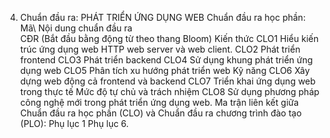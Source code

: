 4. Chuẩn đầu ra: PHÁT TRIỂN ỨNG DỤNG WEB
Chuẩn đầu ra học phần: Mã\ Nội dung chuẩn đầu ra\
CĐR (Bắt đầu bằng động từ theo thang Bloom) Kiến thức
CLO1 Hiểu kiến trúc ứng dụng web HTTP web server và web client.
CLO2 Phát triển frontend
CLO3 Phát triển backend
CLO4 Sử dụng khung phát triển ứng dụng web
CLO5 Phân tích xu hướng phát triển web
Kỹ năng
CLO6 Xây dựng web động cả frontend và backend
CLO7 Triển khai ứng dụng web trong thực tế
Mức độ tự chủ và trách nhiệm
CLO8 Sử dụng phương pháp công nghệ mới trong phát triển ứng dụng web. Ma trận liên kết giữa Chuẩn đầu ra học phần (CLO) và Chuẩn đầu ra
chương trình đào tạo (PLO): Phụ lục 1 Phụ lục 6.
